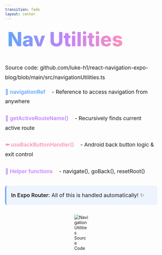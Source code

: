 ```yaml
---
transition: fade
layout: center
---
```


<div
  v-motion
  :initial="{ x: -80 }"
  :enter="{ x: 0 }"
  :leave="{ x: 1000 }"
  style="font-size: 4rem; font-weight: 800; padding: 0.5rem; display: inline-block; line-height: 1.2;"
>
  <span style="background: linear-gradient(to right, rgb(96, 165, 250), rgb(192, 132, 252), rgb(251, 146, 188)); -webkit-background-clip: text; -webkit-text-fill-color: transparent; background-clip: text;">Nav Utilities</span> 
</div>

<!--
The navigation utilities file is the glue that holds your React Navigation setup together. It's about 200 lines of code that handles everything from Android back button behavior to navigation persistence and type-safe navigation helpers.
-->

<div style="margin-top: 2rem; font-size: 1.1rem; line-height: 1.8;">
  <div v-click style="margin-top: 2rem;">
    <p style="margin-bottom: 1rem;">Source code: github.com/luke-h1/react-navigation-expo-blog/blob/main/src/navigationUtilities.ts</p>
  </div>
  <div v-click style="margin-bottom: 1.5rem;">
    <span style="color: #60a5fa; font-weight: 600;">🔗 navigationRef</span>
    <span style="margin-left: 1rem;">- Reference to access navigation from anywhere</span>
  </div>
  
  <div v-click style="margin-bottom: 1.5rem;">
    <span style="color: #c084fc; font-weight: 600;">📍 getActiveRouteName()</span>
    <span style="margin-left: 1rem;">- Recursively finds current active route</span>
  </div>
  
  <div v-click style="margin-bottom: 1.5rem;">
    <span style="color: #fb92bc; font-weight: 600;">⬅️ useBackButtonHandler()</span>
    <span style="margin-left: 1rem;">- Android back button logic & exit control</span>
  </div>
  
  
  <div v-click style="margin-bottom: 1.5rem;">
    <span style="color: #c084fc; font-weight: 600;">🚀 Helper functions</span>
    <span style="margin-left: 1rem;">- navigate(), goBack(), resetRoot()</span>
  </div>

  <div v-click style="margin-top: 2rem; padding: 1rem; background: rgba(96, 165, 250, 0.1); border-radius: 0.5rem; border-left: 4px solid #60a5fa;">
    <span style="font-weight: 600;">In Expo Router:</span> All of this is handled automatically! ✨
  </div>

</div>

<div style="margin-top: 2rem; display: flex; flex-direction: column; align-items: center; gap: 2rem;">
  <div style="display: flex; flex-direction: column; align-items: center;">
    <div style="max-width: 20%; max-height: 300px; overflow: hidden; display: flex; justify-content: center; align-items: center;">
      <img src='/assets/nav-util-src.jpg' alt='Navigation Utilities Source Code' style='max-width: 100%; max-height: 600px; object-fit: contain;' />
    </div>
  </div>
</div>

<!--
We need some nav utils to create some utilities that pretty much every app needs. First one is navigationRef. We need to create a global ref to the nav object just to make it easier to access the navigation object from anywhere in the app. Second we need getActiveRouteName. This recursively finds the current active route name (such as when we're in a nested navigation stack). Third we need useBackButtonHandler. This is the android back button logic and exit control. Fourth we need helper functions. This is the navigate, goBack, resetRoot functions. These are built into react-navigation but they're not typed very well, hence the need to create our own
-->
